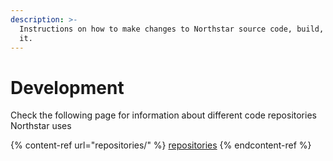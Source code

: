 ```yaml
---
description: >-
  Instructions on how to make changes to Northstar source code, build, and run
  it.
---
```


# Development

Check the following page for information about different code repositories Northstar uses

{% content-ref url="repositories/" %}
[repositories](repositories/)
{% endcontent-ref %}
